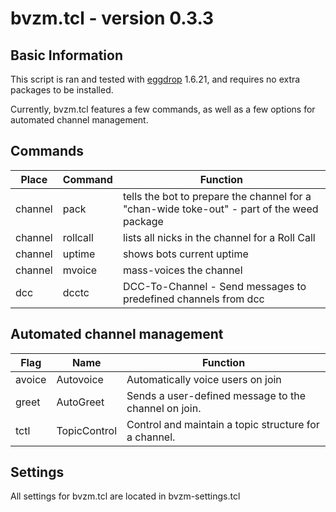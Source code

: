 # bvzm.tcl \- version 0.3.3

## Basic Information
This script is ran and tested with [eggdrop](http://eggheads.org) 1.6.21, and requires
no extra packages to be installed.

Currently, bvzm.tcl features a few commands, as well as a few options for automated channel management.

## Commands
Place   | Command    | Function
--------|------------|----------
channel | pack       | tells the bot to prepare the channel for a "chan-wide toke-out" - part of the weed package
channel | rollcall   | lists all nicks in the channel for a Roll Call
channel | uptime     | shows bots current uptime
channel | mvoice     | mass-voices the channel
dcc     | dcctc      | DCC-To-Channel - Send messages to predefined channels from dcc

## Automated channel management
Flag    | Name         | Function
--------|--------------|----------
avoice  | Autovoice    | Automatically voice users on join
greet   | AutoGreet    | Sends a user-defined message to the channel on join.
tctl    | TopicControl | Control and maintain a topic structure for a channel.

## Settings
All settings for bvzm.tcl are located in bvzm-settings.tcl
